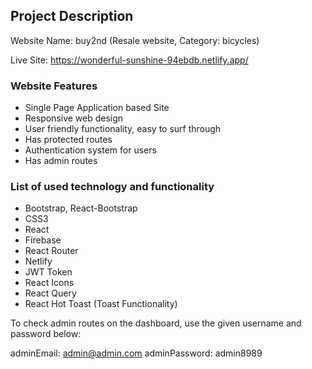 ## Project Description
Website Name: buy2nd (Resale website, Category: bicycles)

Live Site: https://wonderful-sunshine-94ebdb.netlify.app/
### Website Features 
* Single Page Application based Site
* Responsive web design
* User friendly functionality, easy to surf through
* Has protected routes
* Authentication system for users
* Has admin routes


### List of used technology and functionality
* Bootstrap, React-Bootstrap
* CSS3
* React
* Firebase
* React Router
* Netlify 
* JWT Token
* React Icons
* React Query
* React Hot Toast (Toast Functionality)



To check admin routes on the dashboard, use the given username and password below:

adminEmail: admin@admin.com
adminPassword: admin8989